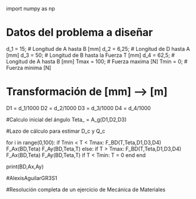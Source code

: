 import numpy as np

# Datos del problema a diseñar
d_1 = 15; # Longitud de A hasta B [mm]
d_2 = 6,25; # Longitud de D hasta A [mm]
d_3 = 50; # Longitud de B hasta la Fuerza T [mm]
d_4 = 62,5; # Longitud de A hasta B [mm]
Tmax = 100; # Fuerza maxima [N]
Tmin = 0; # Fuerza minima [N]

# Transformación de [mm] --> [m]
D1 = d_1/1000
D2 = d_2/1000
D3 = d_3/1000
D4 = d_4/1000

#Calculo inicial del ángulo
Teta_ = A_g(D1,D2,D3)

#Lazo de cálculo para estimar D_c y Q_c

for i in range(0,100):
    if Tmin < T < Tmax:
        F_BD(T,Teta,D1,D3,D4)
        F_Ax(BD,Teta)
        F_Ay(BD,Teta,T)
    else: 
        if T > Tmax:
            F_BD(T,Teta,D1,D3,D4)
            F_Ax(BD,Teta)
            F_Ay(BD,Teta,T)
    if T < Tmin:
        T = 0 
    end
end         

print(BD,Ax,Ay)

#AlexisAguilarGR3S1

#Resolución completa de un ejercicio de Mecánica de Materiales
